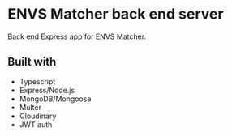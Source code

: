 # ENVS Matcher back end server
Back end Express app for ENVS Matcher.

## Built with
* Typescript
* Express/Node.js
* MongoDB/Mongoose
* Multer
* Cloudinary
* JWT auth
